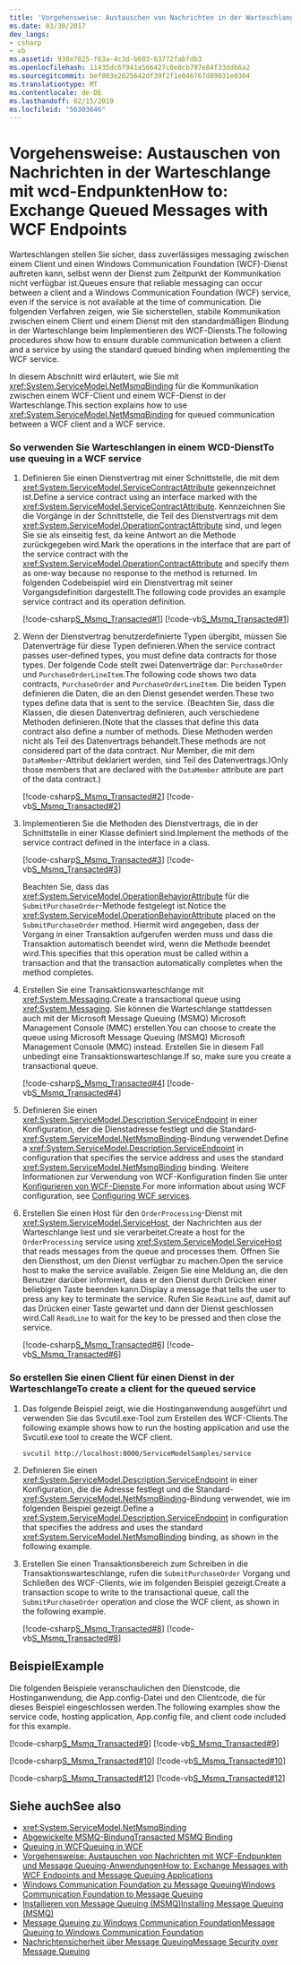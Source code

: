```yaml
---
title: 'Vorgehensweise: Austauschen von Nachrichten in der Warteschlange mit wcd-Endpunkten'
ms.date: 03/30/2017
dev_langs:
- csharp
- vb
ms.assetid: 938e7825-f63a-4c3d-b603-63772fabfdb3
ms.openlocfilehash: 11435dc6f941a566427c0e0cb797e84f33dd66a2
ms.sourcegitcommit: bef803e2025642df39f2f1e046767d89031e0304
ms.translationtype: MT
ms.contentlocale: de-DE
ms.lasthandoff: 02/15/2019
ms.locfileid: "56303646"
---
```

# <a name="how-to-exchange-queued-messages-with-wcf-endpoints"></a><span data-ttu-id="fe26e-102">Vorgehensweise: Austauschen von Nachrichten in der Warteschlange mit wcd-Endpunkten</span><span class="sxs-lookup"><span data-stu-id="fe26e-102">How to: Exchange Queued Messages with WCF Endpoints</span></span>
<span data-ttu-id="fe26e-103">Warteschlangen stellen Sie sicher, dass zuverlässiges messaging zwischen einem Client und einen Windows Communication Foundation (WCF)-Dienst auftreten kann, selbst wenn der Dienst zum Zeitpunkt der Kommunikation nicht verfügbar ist.</span><span class="sxs-lookup"><span data-stu-id="fe26e-103">Queues ensure that reliable messaging can occur between a client and a Windows Communication Foundation (WCF) service, even if the service is not available at the time of communication.</span></span> <span data-ttu-id="fe26e-104">Die folgenden Verfahren zeigen, wie Sie sicherstellen, stabile Kommunikation zwischen einem Client und einem Dienst mit den standardmäßigen Bindung in der Warteschlange beim Implementieren des WCF-Diensts.</span><span class="sxs-lookup"><span data-stu-id="fe26e-104">The following procedures show how to ensure durable communication between a client and a service by using the standard queued binding when implementing the WCF service.</span></span>  
  
 <span data-ttu-id="fe26e-105">In diesem Abschnitt wird erläutert, wie Sie mit <xref:System.ServiceModel.NetMsmqBinding> für die Kommunikation zwischen einem WCF-Client und einem WCF-Dienst in der Warteschlange.</span><span class="sxs-lookup"><span data-stu-id="fe26e-105">This section explains how to use <xref:System.ServiceModel.NetMsmqBinding> for queued communication between a WCF client and a WCF service.</span></span>  
  
### <a name="to-use-queuing-in-a-wcf-service"></a><span data-ttu-id="fe26e-106">So verwenden Sie Warteschlangen in einem WCD-Dienst</span><span class="sxs-lookup"><span data-stu-id="fe26e-106">To use queuing in a WCF service</span></span>  
  
1.  <span data-ttu-id="fe26e-107">Definieren Sie einen Dienstvertrag mit einer Schnittstelle, die mit dem <xref:System.ServiceModel.ServiceContractAttribute> gekennzeichnet ist.</span><span class="sxs-lookup"><span data-stu-id="fe26e-107">Define a service contract using an interface marked with the <xref:System.ServiceModel.ServiceContractAttribute>.</span></span> <span data-ttu-id="fe26e-108">Kennzeichnen Sie die Vorgänge in der Schnittstelle, die Teil des Dienstvertrags mit dem <xref:System.ServiceModel.OperationContractAttribute> sind, und legen Sie sie als einseitig fest, da keine Antwort an die Methode zurückgegeben wird.</span><span class="sxs-lookup"><span data-stu-id="fe26e-108">Mark the operations in the interface that are part of the service contract with the <xref:System.ServiceModel.OperationContractAttribute> and specify them as one-way because no response to the method is returned.</span></span> <span data-ttu-id="fe26e-109">Im folgenden Codebeispiel wird ein Dienstvertrag mit seiner Vorgangsdefinition dargestellt.</span><span class="sxs-lookup"><span data-stu-id="fe26e-109">The following code provides an example service contract and its operation definition.</span></span>  
  
     [!code-csharp[S_Msmq_Transacted#1](../../../../samples/snippets/csharp/VS_Snippets_CFX/s_msmq_transacted/cs/service.cs#1)]
     [!code-vb[S_Msmq_Transacted#1](../../../../samples/snippets/visualbasic/VS_Snippets_CFX/s_msmq_transacted/vb/service.vb#1)]  
  
2.  <span data-ttu-id="fe26e-110">Wenn der Dienstvertrag benutzerdefinierte Typen übergibt, müssen Sie Datenverträge für diese Typen definieren.</span><span class="sxs-lookup"><span data-stu-id="fe26e-110">When the service contract passes user-defined types, you must define data contracts for those types.</span></span> <span data-ttu-id="fe26e-111">Der folgende Code stellt zwei Datenverträge dar: `PurchaseOrder` und `PurchaseOrderLineItem`.</span><span class="sxs-lookup"><span data-stu-id="fe26e-111">The following code shows two data contracts, `PurchaseOrder` and `PurchaseOrderLineItem`.</span></span> <span data-ttu-id="fe26e-112">Die beiden Typen definieren die Daten, die an den Dienst gesendet werden.</span><span class="sxs-lookup"><span data-stu-id="fe26e-112">These two types define data that is sent to the service.</span></span> <span data-ttu-id="fe26e-113">(Beachten Sie, dass die Klassen, die diesen Datenvertrag definieren, auch verschiedene Methoden definieren.</span><span class="sxs-lookup"><span data-stu-id="fe26e-113">(Note that the classes that define this data contract also define a number of methods.</span></span> <span data-ttu-id="fe26e-114">Diese Methoden werden nicht als Teil des Datenvertrags behandelt.</span><span class="sxs-lookup"><span data-stu-id="fe26e-114">These methods are not considered part of the data contract.</span></span> <span data-ttu-id="fe26e-115">Nur Member, die mit dem `DataMember`-Attribut deklariert werden, sind Teil des Datenvertrags.)</span><span class="sxs-lookup"><span data-stu-id="fe26e-115">Only those members that are declared with the `DataMember` attribute are part of the data contract.)</span></span>  
  
     [!code-csharp[S_Msmq_Transacted#2](../../../../samples/snippets/csharp/VS_Snippets_CFX/s_msmq_transacted/cs/service.cs#2)]
     [!code-vb[S_Msmq_Transacted#2](../../../../samples/snippets/visualbasic/VS_Snippets_CFX/s_msmq_transacted/vb/service.vb#2)]  
  
3.  <span data-ttu-id="fe26e-116">Implementieren Sie die Methoden des Dienstvertrags, die  in der Schnittstelle in einer Klasse definiert sind.</span><span class="sxs-lookup"><span data-stu-id="fe26e-116">Implement the methods of the service contract defined in the interface in a class.</span></span>  
  
     [!code-csharp[S_Msmq_Transacted#3](../../../../samples/snippets/csharp/VS_Snippets_CFX/s_msmq_transacted/cs/service.cs#3)]
     [!code-vb[S_Msmq_Transacted#3](../../../../samples/snippets/visualbasic/VS_Snippets_CFX/s_msmq_transacted/vb/service.vb#3)]  
  
     <span data-ttu-id="fe26e-117">Beachten Sie, dass das <xref:System.ServiceModel.OperationBehaviorAttribute> für die `SubmitPurchaseOrder`-Methode festgelegt ist.</span><span class="sxs-lookup"><span data-stu-id="fe26e-117">Notice the <xref:System.ServiceModel.OperationBehaviorAttribute> placed on the `SubmitPurchaseOrder` method.</span></span> <span data-ttu-id="fe26e-118">Hiermit wird angegeben, dass der Vorgang in einer Transaktion aufgerufen werden muss und dass die Transaktion automatisch beendet wird, wenn die Methode beendet wird.</span><span class="sxs-lookup"><span data-stu-id="fe26e-118">This specifies that this operation must be called within a transaction and that the transaction automatically completes when the method completes.</span></span>  
  
4.  <span data-ttu-id="fe26e-119">Erstellen Sie eine Transaktionswarteschlange mit <xref:System.Messaging>.</span><span class="sxs-lookup"><span data-stu-id="fe26e-119">Create a transactional queue using <xref:System.Messaging>.</span></span> <span data-ttu-id="fe26e-120">Sie können die Warteschlange stattdessen auch mit der Microsoft Message Queuing (MSMQ) Microsoft Management Console (MMC) erstellen.</span><span class="sxs-lookup"><span data-stu-id="fe26e-120">You can choose to create the queue using Microsoft Message Queuing (MSMQ) Microsoft Management Console (MMC) instead.</span></span> <span data-ttu-id="fe26e-121">Erstellen Sie in diesem Fall unbedingt eine Transaktionswarteschlange.</span><span class="sxs-lookup"><span data-stu-id="fe26e-121">If so, make sure you create a transactional queue.</span></span>  
  
     [!code-csharp[S_Msmq_Transacted#4](../../../../samples/snippets/csharp/VS_Snippets_CFX/s_msmq_transacted/cs/hostapp.cs#4)]
     [!code-vb[S_Msmq_Transacted#4](../../../../samples/snippets/visualbasic/VS_Snippets_CFX/s_msmq_transacted/vb/hostapp.vb#4)]  
  
5.  <span data-ttu-id="fe26e-122">Definieren Sie einen <xref:System.ServiceModel.Description.ServiceEndpoint> in einer Konfiguration, der die Dienstadresse festlegt und die Standard-<xref:System.ServiceModel.NetMsmqBinding>-Bindung verwendet.</span><span class="sxs-lookup"><span data-stu-id="fe26e-122">Define a <xref:System.ServiceModel.Description.ServiceEndpoint> in configuration that specifies the service address and uses the standard <xref:System.ServiceModel.NetMsmqBinding> binding.</span></span> <span data-ttu-id="fe26e-123">Weitere Informationen zur Verwendung von WCF-Konfiguration finden Sie unter [Konfigurieren von WCF-Dienste](../configuring-services.md).</span><span class="sxs-lookup"><span data-stu-id="fe26e-123">For more information about using WCF configuration, see [Configuring WCF services](../configuring-services.md).</span></span>  
  
  
  
6.  <span data-ttu-id="fe26e-124">Erstellen Sie einen Host für den `OrderProcessing`-Dienst mit <xref:System.ServiceModel.ServiceHost>, der Nachrichten aus der Warteschlange liest und sie verarbeitet.</span><span class="sxs-lookup"><span data-stu-id="fe26e-124">Create a host for the `OrderProcessing` service using <xref:System.ServiceModel.ServiceHost> that reads messages from the queue and processes them.</span></span> <span data-ttu-id="fe26e-125">Öffnen Sie den Diensthost, um den Dienst verfügbar zu machen.</span><span class="sxs-lookup"><span data-stu-id="fe26e-125">Open the service host to make the service available.</span></span> <span data-ttu-id="fe26e-126">Zeigen Sie eine Meldung an, die den Benutzer darüber informiert, dass er den Dienst durch Drücken einer beliebigen Taste beenden kann.</span><span class="sxs-lookup"><span data-stu-id="fe26e-126">Display a message that tells the user to press any key to terminate the service.</span></span> <span data-ttu-id="fe26e-127">Rufen Sie `ReadLine` auf, damit auf das Drücken einer Taste gewartet und dann der Dienst geschlossen wird.</span><span class="sxs-lookup"><span data-stu-id="fe26e-127">Call `ReadLine` to wait for the key to be pressed and then close the service.</span></span>  
  
     [!code-csharp[S_Msmq_Transacted#6](../../../../samples/snippets/csharp/VS_Snippets_CFX/s_msmq_transacted/cs/hostapp.cs#6)]
     [!code-vb[S_Msmq_Transacted#6](../../../../samples/snippets/visualbasic/VS_Snippets_CFX/s_msmq_transacted/vb/hostapp.vb#6)]  
  
### <a name="to-create-a-client-for-the-queued-service"></a><span data-ttu-id="fe26e-128">So erstellen Sie einen Client für einen Dienst in der Warteschlange</span><span class="sxs-lookup"><span data-stu-id="fe26e-128">To create a client for the queued service</span></span>  
  
1.  <span data-ttu-id="fe26e-129">Das folgende Beispiel zeigt, wie die Hostinganwendung ausgeführt und verwenden Sie das Svcutil.exe-Tool zum Erstellen des WCF-Clients.</span><span class="sxs-lookup"><span data-stu-id="fe26e-129">The following example shows how to run the hosting application and use the Svcutil.exe tool to create the WCF client.</span></span>  
  
    ```  
    svcutil http://localhost:8000/ServiceModelSamples/service  
    ```  
  
2.  <span data-ttu-id="fe26e-130">Definieren Sie einen <xref:System.ServiceModel.Description.ServiceEndpoint> in einer Konfiguration, die die Adresse festlegt und die Standard-<xref:System.ServiceModel.NetMsmqBinding>-Bindung verwendet, wie im folgenden Beispiel gezeigt.</span><span class="sxs-lookup"><span data-stu-id="fe26e-130">Define a <xref:System.ServiceModel.Description.ServiceEndpoint> in configuration that specifies the address and uses the standard <xref:System.ServiceModel.NetMsmqBinding> binding, as shown in the following example.</span></span>  
  
  
  
3.  <span data-ttu-id="fe26e-131">Erstellen Sie einen Transaktionsbereich zum Schreiben in die Transaktionswarteschlange, rufen die `SubmitPurchaseOrder` Vorgang und Schließen des WCF-Clients, wie im folgenden Beispiel gezeigt.</span><span class="sxs-lookup"><span data-stu-id="fe26e-131">Create a transaction scope to write to the transactional queue, call the `SubmitPurchaseOrder` operation and close the WCF client, as shown in the following example.</span></span>  
  
     [!code-csharp[S_Msmq_Transacted#8](../../../../samples/snippets/csharp/VS_Snippets_CFX/s_msmq_transacted/cs/client.cs#8)]
     [!code-vb[S_Msmq_Transacted#8](../../../../samples/snippets/visualbasic/VS_Snippets_CFX/s_msmq_transacted/vb/client.vb#8)]  
  
## <a name="example"></a><span data-ttu-id="fe26e-132">Beispiel</span><span class="sxs-lookup"><span data-stu-id="fe26e-132">Example</span></span>  
 <span data-ttu-id="fe26e-133">Die folgenden Beispiele veranschaulichen den Dienstcode, die Hostinganwendung, die App.config-Datei und den Clientcode, die für dieses Beispiel eingeschlossen werden.</span><span class="sxs-lookup"><span data-stu-id="fe26e-133">The following examples show the service code, hosting application, App.config file, and client code included for this example.</span></span>  
  
 [!code-csharp[S_Msmq_Transacted#9](../../../../samples/snippets/csharp/VS_Snippets_CFX/s_msmq_transacted/cs/service.cs#9)]
 [!code-vb[S_Msmq_Transacted#9](../../../../samples/snippets/visualbasic/VS_Snippets_CFX/s_msmq_transacted/vb/service.vb#9)]  
  
 [!code-csharp[S_Msmq_Transacted#10](../../../../samples/snippets/csharp/VS_Snippets_CFX/s_msmq_transacted/cs/hostapp.cs#10)]
 [!code-vb[S_Msmq_Transacted#10](../../../../samples/snippets/visualbasic/VS_Snippets_CFX/s_msmq_transacted/vb/hostapp.vb#10)]  
  
  
  
 [!code-csharp[S_Msmq_Transacted#12](../../../../samples/snippets/csharp/VS_Snippets_CFX/s_msmq_transacted/cs/client.cs#12)]
 [!code-vb[S_Msmq_Transacted#12](../../../../samples/snippets/visualbasic/VS_Snippets_CFX/s_msmq_transacted/vb/client.vb#12)]  
  
  
  
## <a name="see-also"></a><span data-ttu-id="fe26e-134">Siehe auch</span><span class="sxs-lookup"><span data-stu-id="fe26e-134">See also</span></span>
- <xref:System.ServiceModel.NetMsmqBinding>
- [<span data-ttu-id="fe26e-135">Abgewickelte MSMQ-Bindung</span><span class="sxs-lookup"><span data-stu-id="fe26e-135">Transacted MSMQ Binding</span></span>](../../../../docs/framework/wcf/samples/transacted-msmq-binding.md)
- [<span data-ttu-id="fe26e-136">Queuing in WCF</span><span class="sxs-lookup"><span data-stu-id="fe26e-136">Queuing in WCF</span></span>](../../../../docs/framework/wcf/feature-details/queuing-in-wcf.md)
- [<span data-ttu-id="fe26e-137">Vorgehensweise: Austauschen von Nachrichten mit WCF-Endpunkten und Message Queuing-Anwendungen</span><span class="sxs-lookup"><span data-stu-id="fe26e-137">How to: Exchange Messages with WCF Endpoints and Message Queuing Applications</span></span>](../../../../docs/framework/wcf/feature-details/how-to-exchange-messages-with-wcf-endpoints-and-message-queuing-applications.md)
- [<span data-ttu-id="fe26e-138">Windows Communication Foundation zu Message Queuing</span><span class="sxs-lookup"><span data-stu-id="fe26e-138">Windows Communication Foundation to Message Queuing</span></span>](../../../../docs/framework/wcf/samples/wcf-to-message-queuing.md)
- [<span data-ttu-id="fe26e-139">Installieren von Message Queuing (MSMQ)</span><span class="sxs-lookup"><span data-stu-id="fe26e-139">Installing Message Queuing (MSMQ)</span></span>](../../../../docs/framework/wcf/samples/installing-message-queuing-msmq.md)
- [<span data-ttu-id="fe26e-140">Message Queuing zu Windows Communication Foundation</span><span class="sxs-lookup"><span data-stu-id="fe26e-140">Message Queuing to Windows Communication Foundation</span></span>](../../../../docs/framework/wcf/samples/message-queuing-to-wcf.md)
- [<span data-ttu-id="fe26e-141">Nachrichtensicherheit über Message Queuing</span><span class="sxs-lookup"><span data-stu-id="fe26e-141">Message Security over Message Queuing</span></span>](../../../../docs/framework/wcf/samples/message-security-over-message-queuing.md)
